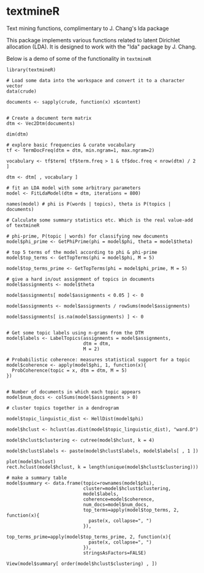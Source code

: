 # textmineR
Text mining functions, complimentary to J. Chang's lda package

This package implements various functions related to latent Dirichlet allocation (LDA). It is designed to work with the "lda" package by J. Chang.

Below is a demo of some of the functionality in `textmineR`


    library(textmineR)
    
    # Load some data into the workspace and convert it to a character vector
    data(crude)
    
    documents <- sapply(crude, function(x) x$content)
    
    
    # Create a document term matrix
    dtm <- Vec2Dtm(documents)
    
    dim(dtm)
    
    # explore basic frequencies & curate vocabulary
    tf <- TermDocFreq(dtm = dtm, min.ngram=1, max.ngram=2)
    
    vocabulary <- tf$term[ tf$term.freq > 1 & tf$doc.freq < nrow(dtm) / 2 ]
    
    dtm <- dtm[ , vocabulary ]
    
    # fit an LDA model with some arbitrary parameters
    model <- FitLdaModel(dtm = dtm, iterations = 800)
    
    names(model) # phi is P(words | topics), theta is P(topics | documents)
    
    # Calculate some summary statistics etc. Which is the real value-add of textmineR
    
    # phi-prime, P(topic | words) for classifying new documents
    model$phi_prime <- GetPhiPrime(phi = model$phi, theta = model$theta)
    
    # top 5 terms of the model according to phi & phi-prime
    model$top_terms <- GetTopTerms(phi = model$phi, M = 5)
    
    model$top_terms_prime <- GetTopTerms(phi = model$phi_prime, M = 5)
    
    # give a hard in/out assignment of topics in documents
    model$assignments <- model$theta
    
    model$assignments[ model$assignments < 0.05 ] <- 0
    
    model$assignments <- model$assignments / rowSums(model$assignments)
    
    model$assignments[ is.na(model$assignments) ] <- 0
    
    
    # Get some topic labels using n-grams from the DTM
    model$labels <- LabelTopics(assignments = model$assignments, 
                                dtm = dtm,
                                M = 2)
    
    # Probabilistic coherence: measures statistical support for a topic
    model$coherence <- apply(model$phi, 1, function(x){
      ProbCoherence(topic = x, dtm = dtm, M = 5)
    })
    
    
    # Number of documents in which each topic appears
    model$num_docs <- colSums(model$assignments > 0)
    
    # cluster topics together in a dendrogram
    
    model$topic_linguistic_dist <- HellDist(model$phi)
    
    model$hclust <- hclust(as.dist(model$topic_linguistic_dist), "ward.D")
    
    model$hclust$clustering <- cutree(model$hclust, k = 4)
    
    model$hclust$labels <- paste(model$hclust$labels, model$labels[ , 1 ])
    
    plot(model$hclust)
    rect.hclust(model$hclust, k = length(unique(model$hclust$clustering)))
    
    # make a summary table
    model$summary <- data.frame(topic=rownames(model$phi),
                                cluster=model$hclust$clustering,
                                model$labels,
                                coherence=model$coherence,
                                num_docs=model$num_docs,
                                top_terms=apply(model$top_terms, 2, function(x){
                                  paste(x, collapse=", ")
                                }),
                                top_terms_prime=apply(model$top_terms_prime, 2, function(x){
                                  paste(x, collapse=", ")
                                }),
                                stringsAsFactors=FALSE)
    
    View(model$summary[ order(model$hclust$clustering) , ])

